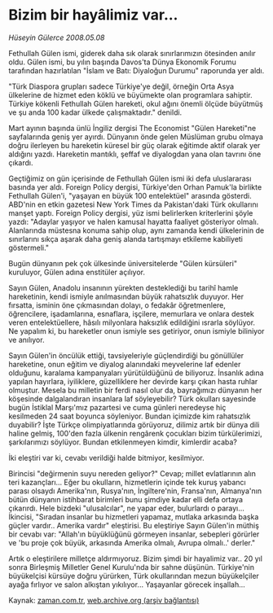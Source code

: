 # Bizim bir hayâlimiz var...

*Hüseyin Gülerce 2008.05.08*

<tr><td class="metin" colspan="2" style="padding-top: 20px; padding-left: 5px; padding-right: 10px;">Fethullah Gülen ismi, giderek daha sık olarak sınırlarımızın ötesinden anılır oldu. Gülen ismi, bu yılın başında Davos'ta Dünya Ekonomik Forumu tarafından hazırlatılan "İslam ve Batı: Diyaloğun Durumu" raporunda yer aldı.</td></tr><tr><td class="metin" colspan="2" style="padding-top: 20px; padding-left: 5px; padding-right: 10px;"><p>"Türk Diaspora grupları sadece Türkiye'ye değil, örneğin Orta Asya ülkelerine de hizmet eden köklü ve büyümekte olan programlara sahiptir. Türkiye kökenli Fethullah Gülen hareketi, okul ağını önemli ölçüde büyütmüş ve şu anda 100 kadar ülkede çalışmaktadır." denildi.
<p>Mart ayının başında ünlü İngiliz dergisi The Economist "Gülen Hareketi"ne sayfalarında geniş yer ayırdı. Dünyanın önde gelen Müslüman grubu olmaya doğru ilerleyen bu hareketin küresel bir güç olarak eğitimde aktif olarak yer aldığını yazdı. Hareketin mantıklı, şeffaf ve diyalogdan yana olan tavrını öne çıkardı.
<p>Geçtiğimiz on gün içerisinde de Fethullah Gülen ismi iki defa uluslararası basında yer aldı. Foreign Policy dergisi, Türkiye'den Orhan Pamuk'la birlikte Fethullah Gülen'i, "yaşayan en büyük 100 entelektüel" arasında gösterdi. ABD'nin en etkin gazetesi New York Times da Pakistan'daki Türk okullarını manşet yaptı. Foreign Policy dergisi, yüz ismi belirlerken kriterlerini şöyle yazdı: "Adaylar yaşıyor ve halen kamusal hayatta faaliyet gösteriyor olmalı. Alanlarında müstesna konuma sahip olup, aynı zamanda kendi ülkelerinin de sınırlarını sıkça aşarak daha geniş alanda tartışmayı etkileme kabiliyeti göstermeli." 
<p>Bugün dünyanın pek çok ülkesinde üniversitelerde "Gülen kürsüleri" kuruluyor, Gülen adına enstitüler açılıyor.
<p>Sayın Gülen, Anadolu insanının yürekten desteklediği bu tarihî hamle hareketinin, kendi ismiyle anılmasından büyük rahatsızlık duyuyor. Her fırsatta, isminin öne çıkmasından dolayı, o fedakâr öğretmenlere, öğrencilere, işadamlarına, esnaflara, işçilere, memurlara ve onlara destek veren entelektüellere, hâsılı milyonlara haksızlık edildiğini ısrarla söylüyor. Ne yapalım ki, bu hareketler onun ismiyle ses getiriyor, onun ismiyle biliniyor ve anılıyor.
<p>Sayın Gülen'in öncülük ettiği, tavsiyeleriyle güçlendirdiği bu gönüllüler hareketine, onun eğitim ve diyalog alanındaki meyvelerine laf edenler olduğunu, karalama kampanyaları yürütüldüğünü de biliyoruz. İnsanlık adına yapılan hayırlara, iyiliklere, güzelliklere her devirde karşı çıkan hasta ruhlar olmuştur. Mesela bu milletin bir ferdi nasıl olur da, bayrağımızı dünyanın her köşesinde dalgalandıran insanlara laf söyleyebilir? Türk okulları sayesinde bugün İstiklal Marşı'mız pazartesi ve cuma günleri neredeyse hiç kesilmeden 24 saat boyunca söyleniyor. Bundan içimizde kim rahatsızlık duyabilir? İşte Türkçe olimpiyatlarında görüyoruz, dilimiz artık bir dünya dili haline gelmiş, 100'den fazla ülkenin rengârenk çocukları bizim türkülerimizi, şarkılarımızı söylüyor. Bundan etkilenmeyen kimdir, kimlerdir acaba?
<p>İki eleştiri var ki, cevabı verildiği halde bitmiyor, kesilmiyor.
<p>Birincisi "değirmenin suyu nereden geliyor?" Cevap; millet evlatlarının alın teri kazançları... Eğer bu okulların, hizmetlerin içinde tek kuruş yabancı parası olsaydı Amerika'nın, Rusya'nın, İngiltere'nin, Fransa'nın, Almanya'nın bütün dünyanın istihbarat birimleri bunu şimdiye kadar elli defa ortaya çıkarırdı. Hele bizdeki "ulusalcılar", ne yapar eder, bulurlardı o parayı... İkincisi, "Sıradan insanlar bu hizmetleri yapamaz, mutlaka arkasında başka güçler vardır.. Amerika vardır" eleştirisi. Bu eleştiriye Sayın Gülen'in müthiş bir cevabı var: "Allah'ın büyüklüğünü görmeyen insanlar, sebepleri görürler ve 'bu proje çok büyük, arkasında Amerika olmalı, Avrupa olmalı..' derler."
<p>Artık o eleştirilere milletçe aldırmıyoruz. Bizim şimdi bir hayalimiz var.. 20 yıl sonra Birleşmiş Milletler Genel Kurulu'nda bir sahne düşünün. Türkiye'nin büyükelçisi kürsüye doğru yürürken, Türk okullarından mezun büyükelçiler ayağa fırlıyor ve salon alkıştan yıkılıyor... Yaşayanlar görecek inşallah...<br/></p></p></p></p></p></p></p></p></p></td></tr>

Kaynak: [zaman.com.tr](http://zaman.com.tr/yazar.do?yazino=686624), [web.archive.org (arşiv bağlantısı)](http://web.archive.org/web/20080716020024/http://zaman.com.tr:80/yazar.do?yazino=686624)
